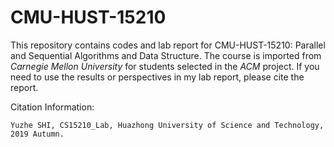 # CMU-HUST-15210

This repository contains codes and lab report for CMU-HUST-15210: Parallel and Sequential Algorithms and Data Structure.  The course is imported from *Carnegie Mellon University* for students selected in the *ACM* project. If you need to use the results or perspectives in my lab report, please cite the report.

Citation Information: 

```
Yuzhe SHI, CS15210_Lab, Huazhong University of Science and Technology, 2019 Autumn. 
```

